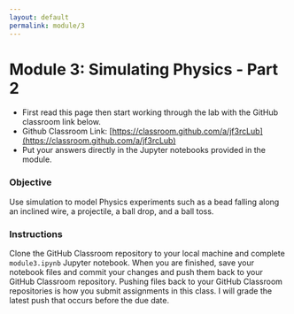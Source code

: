 ```yaml
---
layout: default
permalink: module/3
---
```


# Module 3: Simulating Physics - Part 2

* First read this page then start working through the lab with the GitHub classroom link below.
* Github Classroom Link: [https://classroom.github.com/a/jf3rcLub](https://classroom.github.com/a/jf3rcLub)
* Put your answers directly in the Jupyter notebooks provided in the module.

### Objective

Use simulation to model Physics experiments such as a bead falling along an inclined wire, a projectile, a ball drop, and a ball toss. 

### Instructions

Clone the GitHub Classroom repository to your local machine and complete `module3.ipynb` Jupyter notebook. When you are finished, save your notebook files and commit your changes and push them back to your GitHub Classroom repository. Pushing files back to your GitHub Classroom repositories is how you submit assignments in this class. I will grade the latest push that occurs before the due date. 

